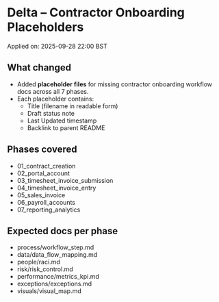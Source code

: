 # Delta – Contractor Onboarding Placeholders

Applied on: 2025-09-28 22:00 BST

## What changed
- Added **placeholder files** for missing contractor onboarding workflow docs across all 7 phases.
- Each placeholder contains:
  - Title (filename in readable form)
  - Draft status note
  - Last Updated timestamp
  - Backlink to parent README

## Phases covered
- 01_contract_creation
- 02_portal_account
- 03_timesheet_invoice_submission
- 04_timesheet_invoice_entry
- 05_sales_invoice
- 06_payroll_accounts
- 07_reporting_analytics

## Expected docs per phase
- process/workflow_step.md
- data/data_flow_mapping.md
- people/raci.md
- risk/risk_control.md
- performance/metrics_kpi.md
- exceptions/exceptions.md
- visuals/visual_map.md
